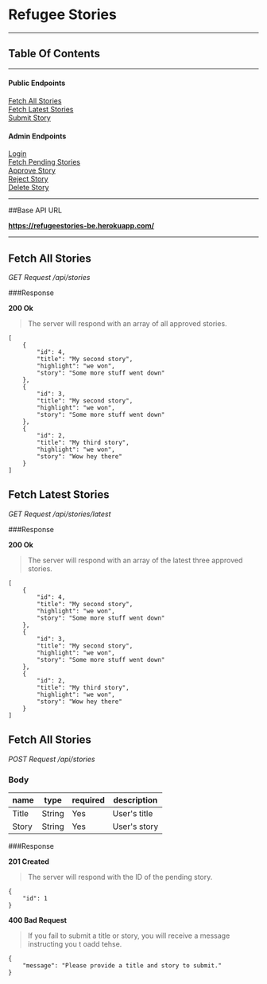 # Refugee Stories

---

## Table Of Contents

---

#### Public Endpoints

[Fetch All Stories](#fetch-all)<br>
[Fetch Latest Stories](#fetch-latest)<br>
[Submit Story](#submit-story)<br>

#### Admin Endpoints

[Login](#login)<br>
[Fetch Pending Stories](#fetch-pending)<br>
[Approve Story](#approve-story)<br>
[Reject Story](#reject-story)<br>
[Delete Story](#delete-story)<br>

---

##Base API URL

**https://refugeestories-be.herokuapp.com/**

---

## Fetch All Stories <a name="fetch-all"></a>

_GET Request /api/stories_

###Response

**200 Ok**

> The server will respond with an array of all approved stories.

```
[
    {
        "id": 4,
        "title": "My second story",
        "highlight": "we won",
        "story": "Some more stuff went down"
    },
    {
        "id": 3,
        "title": "My second story",
        "highlight": "we won",
        "story": "Some more stuff went down"
    },
    {
        "id": 2,
        "title": "My third story",
        "highlight": "we won",
        "story": "Wow hey there"
    }
]
```

## Fetch Latest Stories <a name="fetch-latest"></a>

_GET Request /api/stories/latest_

###Response

**200 Ok**

> The server will respond with an array of the latest three approved stories.

```
[
    {
        "id": 4,
        "title": "My second story",
        "highlight": "we won",
        "story": "Some more stuff went down"
    },
    {
        "id": 3,
        "title": "My second story",
        "highlight": "we won",
        "story": "Some more stuff went down"
    },
    {
        "id": 2,
        "title": "My third story",
        "highlight": "we won",
        "story": "Wow hey there"
    }
]
```

## Fetch All Stories <a name="fetch-all"></a>

_POST Request /api/stories_

### Body

| name  | type   | required | description  |
| ----- | ------ | -------- | ------------ |
| Title | String | Yes      | User's title |
| Story | String | Yes      | User's story |

###Response

**201 Created**

> The server will respond with the ID of the pending story.

```
{
    "id": 1
}
```

**400 Bad Request**

> If you fail to submit a title or story, you will receive a message instructing you t oadd tehse.

```
{
    "message": "Please provide a title and story to submit."
}
```
